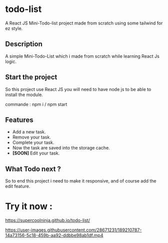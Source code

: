 # todo-list

A React JS Mini-Todo-list project made from scratch using some tailwind for ez style.

## Description

A simple Mini-Todo-List which i made from scratch while learning React Js logic.

## Start the project

So this project use React JS you will need to have node js to be able to install the module.

commande : npm i / npm start

## Features

<ul> 
  <li>Add a new task.</li>
  <li>Remove your task.</li>
  <li>Complete your task.</li>
  <li>Now the task are saved into the storage cache.</li>
  <li> <strong>[SOON]</strong> Edit your task.</li>
</ul>

## What Todo next ?

So to end this project i need to make it responsive, and of course add the edit feature.

# Try it now :

https://supercoolninja.github.io/todo-list/

https://user-images.githubusercontent.com/28671231/189210787-14a73156-5c18-459b-aa92-ddbbe98ab1df.mp4
